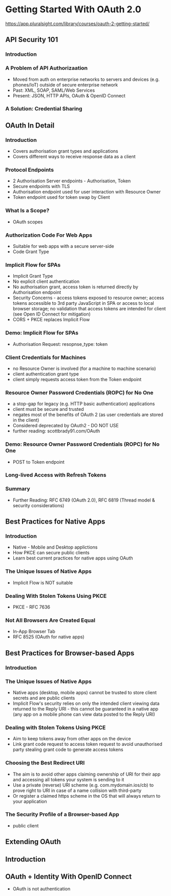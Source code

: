 # Getting Started With OAuth 2.0
https://app.pluralsight.com/library/courses/oauth-2-getting-started/

## API Security 101
### Introduction

### A Problem of API Authorizaation
- Moved from auth on enterprise networks to servers and devices (e.g. phones/IoT) outside of secure enterprise network
- Past: XML, SOAP, SAML/Web Services
- Present: JSON, HTTP APIs, OAuth & OpenID Connect

### A Solution: Credential Sharing

## OAuth In Detail
### Introduction
- Covers authorisation grant types and applications
- Covers different ways to receive response data as a client

### Protocol Endpoints
- 2 Authorisation Server endpoints - Authorisation, Token
- Secure endpoints with TLS
- Authorisation endpoint used for user interaction with Resource Owner
- Token endpoint used for token swap by Client

### What Is a Scope?
- OAuth scopes

### Authorization Code For Web Apps
- Suitable for web apps with a secure server-side
- Code Grant Type

### Implicit Flow for SPAs
- Implicit Grant Type
- No explicit client authentication
- No authorisation grant, access token is returned directly by Authorisation endpoint
- Security Concerns - access tokens exposed to resource owner; access tokens accessible to 3rd party JavaScript in SPA or access to local browser storage; no validation that access tokens are intended for client (see Open ID Connect for mitigation)
- CORS + PKCE replaces Implicit Flow

### Demo: Implicit Flow for SPAs
- Authorisation Request: resopnse_type: token

### Client Credentials for Machines
- no Resource Owner is involved (for a machine to machine scenario)
- client authentication grant type
- client simply requests access token from the Token endpoint

### Resource Owner Password Credentials (ROPC) for No One
- a stop-gap for legacy (e.g. HTTP basic authentication) applications
- client must be secure and trusted
- negates most of the benefits of OAuth 2 (as user credentials are stored in the client)
- Considered deprecated by OAuth2 - DO NOT USE
- further reading: scottbrady91.com/OAuth

### Demo: Resource Owner Password Credentials (ROPC) for No One
- POST to Token endpoint

### Long-lived Access with Refresh Tokens


### Summary
- Further Reading: RFC 6749 (OAuth 2.0), RFC 6819 (Thread model & security considerations)

## Best Practices for Native Apps
### Introduction
- Native - Mobile and Desktop applictions
- How PKCE can secure public clients
- Learn best current practices for native apps using OAuth

### The Unique Issues of Native Apps
- Implicit Flow is NOT suitable

### Dealing With Stolen Tokens Using PKCE
- PKCE - RFC 7636

### Not All Browsers Are Created Equal
- In-App Browser Tab
- RFC 8525 (OAuth for native apps)

## Best Practices for Browser-based Apps
### Introduction

### The Unique Issues of Native Apps
- Native apps (desktop, mobile apps) cannot be trusted to store client secrets and are public clients
- Implicit Flow's security relies on only the intended client viewing data returned to the Reply URI - this cannot be guaranteed in a native app (any app on a mobile phone can view data posted to the Reply URI)

### Dealing with Stolen Tokens Using PKCE
- Aim to keep tokens away from other apps on the device
- Link grant code request to access token request to avoid unauthorised party stealing grant code to generate access tokens

### Choosing the Best Redirect URI
- The aim is to avoid other apps claiming ownership of URI for their app and accessing all tokens your system is sending to it
- Use a private (reverse) URI scheme (e.g. com.mydomain.ios/cb) to prove right to URI in case of a name collision with third-party
- Or register a claimed https scheme in the OS that will always return to your application


### The Security Profile of a Browser-based App
- public client

## Extending OAuth
## Introduction
## OAuth + Identity With OpenID Connect
- OAuth is not authentication








